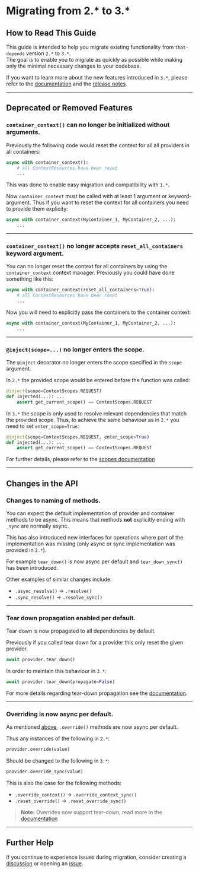 # Migrating from 2.\* to 3.\*

## How to Read This Guide

This guide is intended to help you migrate existing functionality from `that-depends` version `2.*` to `3.*`.  
The goal is to enable you to migrate as quickly as possible while making only the minimal necessary changes to your codebase.

If you want to learn more about the new features introduced in `3.*`, please refer to the [documentation](https://that-depends.readthedocs.io/) and the [release notes](https://github.com/modern-python/that-depends/releases).

---

## Deprecated or Removed Features

### **`container_context()`** can no longer be initialized without arguments.

Previously the following code would reset the context for all all providers in all containers:
```python
async with container_context():
    # all ContextResources have been reset
    ...
```
This was done to enable easy migration and compatibility with `1.*`. 

Now `container_context` must be called with at least 1 argument or keyword-argument.
Thus if you want to reset the context for all containers you need to provide them explicity:
```python
async with container_context(MyContainer_1, MyContainer_2, ...):
    ...
```

---

### **`container_context()`** no longer accepts `reset_all_containers` keyword argument.

You can no longer reset the context for all containers by using the `container_context` context manager.
Previously you could have done something like this:
```python
async with container_context(reset_all_containers=True):
    # all ContextResources have been reset
    ...
```
Now you will need to explicitly pass the containers to the container context:
```python
async with container_context(MyContainer_1, MyContainer_2, ...):
    ...
```

---

### **`@inject(scope=...)`** no longer enters the scope.

The `@inject` decorator no longer enters the scope specified in the `scope` argument.

In `2.*` the provided scope would be entered before the function was called:
```python
@inject(scope=ContextScopes.REQUEST)
def injected(...): ...
    assert get_current_scope() == ContextScopes.REQUEST
```

In `3.*` the scope is only used to resolve relevant dependencies that match the provided scope.
Thus, to achieve the same behaviour as in `2.*` you need to set `enter_scope=True`:
```python
@inject(scope=ContextScopes.REQUEST, enter_scope=True)
def injected(...): ...
    assert get_current_scope() == ContextScopes.REQUEST
```
For further details, please refer to the [scopes documentation](../introduction/scopes.md#named-scopes-with-the-inject-wrapper)

---

## Changes in the API

### Changes to naming of methods.

You can expect the default implementation of provider and container methods to be async.
This means that methods **not** explicitly ending with `_sync` are normally async.

This has also introduced new interfaces for operations where part of the implementation was missing (only async or sync implementation was provided in `2.*`).


For example `tear_down()` is now async per default and `tear_down_sync()` has been introduced.

Other examples of similar changes include:

 - `.async_resolve()` -> `.resolve()`
 - `.sync_resolve()` -> `.resolve_sync()`

---

### Tear down propagation enabled per default.

Tear down is now propagated to all dependencies by default.

Previously if you called tear down for a provider this only reset the given provider.
```python
await provider.tear_down()
```
In order to maintain this behaviour in `3.*`:
```python
await provider.tear_down(propagate=False)
```
For more details regarding tear-down propagation see the [documentation](../introduction/tear-down.md).

---

### Overriding is now async per default.

As mentioned [above](#changes-to-naming-of-methods), `.override()` methods are now async per default.

Thus any instances of the following in `2.*`:
```python
provider.override(value)
```
Should be changed to the following in `3.*`:
```python
provider.override_sync(value)
```

This is also the case for the following methods:

- `.override_context()` -> `.override_context_sync()`
- `.reset_override()` -> `.reset_override_sync()`

> **Note:** Overrides now support tear-down, read more in the [documentation](../testing/provider-overriding.md)

---

## Further Help

If you continue to experience issues during migration, consider creating a [discussion](https://github.com/modern-python/that-depends/discussions) or opening an [issue](https://github.com/modern-python/that-depends/issues).
